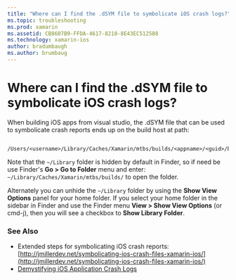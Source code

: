 ```yaml
---
title: "Where can I find the .dSYM file to symbolicate iOS crash logs?"
ms.topic: troubleshooting
ms.prod: xamarin
ms.assetid: CB8607B9-FFDA-4617-8210-8E43EC512588
ms.technology: xamarin-ios
author: bradumbaugh
ms.author: brumbaug
---
```


# Where can I find the .dSYM file to symbolicate iOS crash logs?

When building iOS apps from visual studio, the .dSYM file that can be used to symbolicate crash reports ends up on the build host at path:
```
    /Users/<username>/Library/Caches/Xamarin/mtbs/builds/<appname>/<guid>/bin/iPhone/<configuration>
```

Note that the `~/Library` folder is hidden by default in Finder, so if need be use Finder's **Go > Go to Folder** menu and enter: `~/Library/Caches/Xamarin/mtbs/builds/` to open the folder.  

Alternately you can unhide the `~/Library` folder by using the **Show View Options** panel for your home folder. If you select your home folder in the sidebar in Finder and use the Finder menu **View > Show View Options** (or cmd-j), then you will see a checkbox to **Show Library Folder**.


### See Also
- Extended steps for symbolicating iOS crash reports: [http://jmillerdev.net/symbolicating-ios-crash-files-xamarin-ios/](http://jmillerdev.net/symbolicating-ios-crash-files-xamarin-ios/)
- [Demystifying iOS Application Crash Logs](https://www.raywenderlich.com/23704/demystifying-ios-application-crash-logs)
